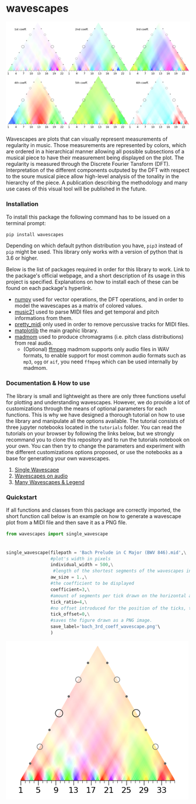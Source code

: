 # wavescapes

![Image showing all six wavescapes produced from Chopin's Prelude in A Minor](img/chopin_prelude_all_coeffs.png?raw=true "Chopin's Prelude in A Minor, visualized by wavescapes")


Wavescapes are plots that can visually represent measurements of regularity in music. Those measurements are represented by colors, which are ordered in a hierarchical manner allowing all possible subsections of a musical piece to have their measurement being displayed on the plot. The regularity is measured through the Discrete Fourier Tansform (DFT). Interpretation of the different components outputed by the DFT with respect to the soure musical piece allow high-level analysis of the tonality in the hierarchy of the piece. A publication describing the methodology and many use cases of this visual tool will be published in the future.


### Installation

To install this package the following command has to be issued on a terminal prompt:

```bash
pip install wavescapes
```

Depending on which default python distribution you have, `pip3` instead of `pip` might be used. This library only works with a version of python that is 3.6 or higher.

Below is the list of packages required in order for this library to work. Link to the package's official webpage, and a short description of its usage in this project is specified. Explanations on how to install each of these can be found on each package's hyperlink.

* [numpy](https://numpy.org/) used for vector operations, the DFT operations, and in order to model the wavescapes as a matrix of colored values. 
* [music21](https://web.mit.edu/music21/) used to parse MIDI files and get temporal and pitch informations from them.
* [pretty_midi](https://github.com/craffel/pretty-midi) only used in order to remove percussive tracks for MIDI files.
* [matplotlib](https://matplotlib.org/) the main graphic library. 
* [madmom](https://github.com/CPJKU/madmom) used to produce chromagrams (i.e. pitch class distributions) from real audio.
	* (Optional) [ffmpeg](https://ffmpeg.org/) madmom supports only audio files in WAV formats, to enable support for most common audio formats such as `mp3`, `ogg` or `aif`, you need `ffmpeg` which can be used internally by madmom.


### Documentation & How to use

The library is small and lightweight as there are only three functions useful for plotting and understanding wavescapes. However, we do provide a lot of customizations through the means of optional parameters for each functions. This is why we have designed a thorough tutorial on how to use the library and manipulate all the options available. The tutorial consists of three jupyter notebooks located in the `tutorials` folder. You can read the tutorials on your browser by following the links below, but we strongly recommand you to clone this repository and to run the tutorials notebook on your own. You can then try to change the parameters and experiment with the different customizations options proposed, or use the notebooks as a base for generating your own wavescapes.

1. [Single Wavescape](https://nbviewer.jupyter.org/github/DCMLab/wavescapes/blob/production/tutorials/1.Single%20Wavescape.ipynb)
2. [Wavescapes on audio](https://nbviewer.jupyter.org/github/DCMLab/wavescapes/blob/production/tutorials/2.%20Wavescapes%20on%20audio.ipynb)
3. [Many Wavescapes & Legend](https://nbviewer.jupyter.org/github/DCMLab/wavescapes/blob/production/tutorials/3.%20Many%20Wavescapes%20%26%20Legend.ipynb)

### Quickstart
If all functions and classes from this package are correctly imported, the short function call below is an example on how to generate a wavescape plot from a MIDI file and then save it as a PNG file.

```python
from wavescapes import single_wavescape


single_wavescape(filepath = 'Bach Prelude in C Major (BWV 846).mid',\
				 #plot's width in pixels
				 individual_width = 500,\
				  #length of the shortest segments of the wavescapes in terms of quarter note
				 aw_size = 1.,\
				 #the coefficient to be displayed
				 coefficient=3,\
				 #amount of segments per tick drawn on the horizontal axis
				 tick_ratio=4,\
				 #no offset introduced for the position of the ticks, the value 0 also indicates the tick numbers have to start at 1 and not 0.
				 tick_offset=0,\
				 #saves the figure drawn as a PNG image.
				 save_label='bach_3rd_coeff_wavescape.png'\
				 )
```

![Image showing the result of the code snippet above](img/bach_3rd_coeff_wavescape.png?raw=true)